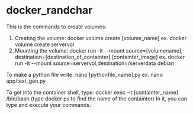 # docker_randchar
This is the commands to create volumes:
1. Creating the volume: docker volume create [volume_name]   ex. docker volume create servervol
2. Mounting the volume: docker run -it --mount source=[volumename], destination=[destination_of_containter] [containter_image]
  ex. docker run -it --mount source=servervol,destination=/serverdata debian

To make a python file write: 
nano [pythonfile_name].py    ex. nano app/text_gen.py   

To get into the container shell, type:
docker exec -it [containter_name] /bin/bash (type docker ps to find the name of the containter)
In it, you can type and execute your commands. 
